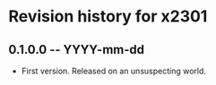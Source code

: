 # Revision history for x2301

## 0.1.0.0 -- YYYY-mm-dd

* First version. Released on an unsuspecting world.

